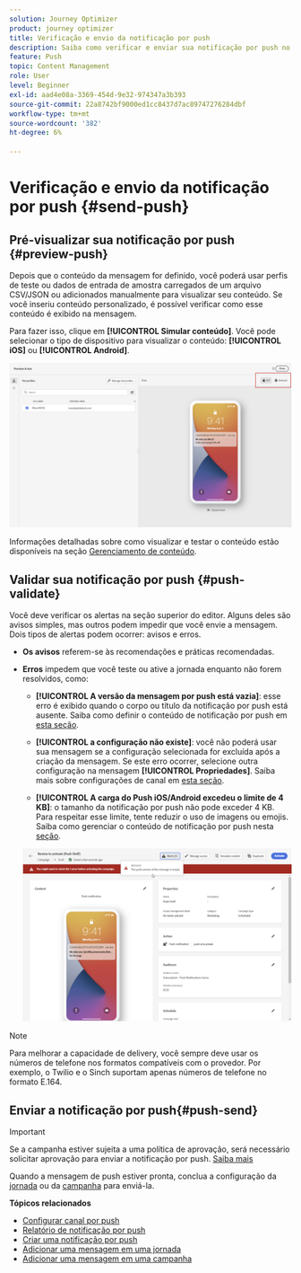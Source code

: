 ```yaml
---
solution: Journey Optimizer
product: journey optimizer
title: Verificação e envio da notificação por push
description: Saiba como verificar e enviar sua notificação por push no Journey Optimizer
feature: Push
topic: Content Management
role: User
level: Beginner
exl-id: aad4e08a-3369-454d-9e32-974347a3b393
source-git-commit: 22a8742bf9000ed1cc8437d7ac89747276284dbf
workflow-type: tm+mt
source-wordcount: '382'
ht-degree: 6%

---
```


# Verificação e envio da notificação por push {#send-push}

## Pré-visualizar sua notificação por push {#preview-push}

Depois que o conteúdo da mensagem for definido, você poderá usar perfis de teste ou dados de entrada de amostra carregados de um arquivo CSV/JSON ou adicionados manualmente para visualizar seu conteúdo. Se você inseriu conteúdo personalizado, é possível verificar como esse conteúdo é exibido na mensagem.

Para fazer isso, clique em **[!UICONTROL Simular conteúdo]**. Você pode selecionar o tipo de dispositivo para visualizar o conteúdo: **[!UICONTROL iOS]** ou **[!UICONTROL Android]**.

![](assets/push_preview_3.png)

Informações detalhadas sobre como visualizar e testar o conteúdo estão disponíveis na seção [Gerenciamento de conteúdo](../content-management/preview-test.md).

## Validar sua notificação por push {#push-validate}

Você deve verificar os alertas na seção superior do editor. Alguns deles são avisos simples, mas outros podem impedir que você envie a mensagem. Dois tipos de alertas podem ocorrer: avisos e erros.

* **Os avisos** referem-se às recomendações e práticas recomendadas.

* **Erros** impedem que você teste ou ative a jornada enquanto não forem resolvidos, como:

   * **[!UICONTROL A versão da mensagem por push está vazia]**: esse erro é exibido quando o corpo ou título da notificação por push está ausente. Saiba como definir o conteúdo de notificação por push em [esta seção](create-push.md).

   * **[!UICONTROL a configuração não existe]**: você não poderá usar sua mensagem se a configuração selecionada for excluída após a criação da mensagem. Se este erro ocorrer, selecione outra configuração na mensagem **[!UICONTROL Propriedades]**. Saiba mais sobre configurações de canal em [esta seção](../configuration/channel-surfaces.md).

   * **[!UICONTROL A carga do Push iOS/Android excedeu o limite de 4 KB]**: o tamanho da notificação por push não pode exceder 4 KB. Para respeitar esse limite, tente reduzir o uso de imagens ou emojis. Saiba como gerenciar o conteúdo de notificação por push nesta [seção](../push/create-push.md).

  ![](assets/push_alert.png)


>[!NOTE]
>
> Para melhorar a capacidade de delivery, você sempre deve usar os números de telefone nos formatos compatíveis com o provedor. Por exemplo, o Twilio e o Sinch suportam apenas números de telefone no formato E.164.

## Enviar a notificação por push{#push-send}

>[!IMPORTANT]
>
> Se a campanha estiver sujeita a uma política de aprovação, será necessário solicitar aprovação para enviar a notificação por push. [Saiba mais](../test-approve/gs-approval.md)

Quando a mensagem de push estiver pronta, conclua a configuração da [jornada](../building-journeys/journey-gs.md) ou da [campanha](../campaigns/create-campaign.md) para enviá-la.

**Tópicos relacionados**

* [Configurar canal por push](push-configuration.md)
* [Relatório de notificação por push](../reports/journey-global-report-cja-push.md)
* [Criar uma notificação por push](create-push.md)
* [Adicionar uma mensagem em uma jornada](../building-journeys/journeys-message.md)
* [Adicionar uma mensagem em uma campanha](../campaigns/create-campaign.md)

